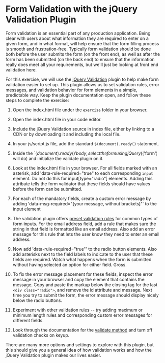 # Form Validation with the jQuery Validation Plugin

Form validation is an essential part of any production application. Being clear with users about what information they are required to enter on a given form, and in what format, will help ensure that the form filling process is smooth and frustration-free. Typically form validation should be done both before the user submits the form (on the front end), as well as after the form has been submitted (on the back end) to ensure that the information really does meet all your requirements, but we'll just be looking at front end validation here.

For this exercise, we will use the [jQuery Validation](https://jqueryvalidation.org/) plugin to help make form validation easier to set up. This plugin allows us to set validation rules, error messages, and validation behavior for form elements in a simple, predictable way. Keep the plugin documentation open, and follow these steps to complete the exercise:

1. Open the index.html file under the `exercise` folder in your browser.

2. Open the index.html file in your code editor.

3. Include the jQuery Validation source in index file, either by linking to a CDN or by downloading it and including the local file.

4. In your js/script.js file, add the standard `$(document).ready()` statement.

5. Inside the `$(document).ready()' body, select the form using jQuery ($('form') will do) and initialize the validate plugin on it.

6. Look at the index.html file in your browser. For all fields marked with an asterisk, add 'data-rule-required="true" to each corresponding `input` element. Do not do this for input[type="radio"] elements. Adding this attribute tells the form validator that these fields should have values before the form can be submitted.

7. For each of the mandatory fields, create a custom error message by adding 'data-msg-required="[your message, without brackets]"' to the input element

8. The validation plugin offers [preset validation rules](https://jqueryvalidation.org/documentation/#link-list-of-built-in-validation-methods) for common types of form inputs. For the email address field, add a rule that makes sure the string in that field is formatted like an email address. Also add an error message for this rule that lets the user know they need to enter an email address.

9. Now add 'data-rule-required="true"' to the radio button elements. Also add asterisks next to the field labels to indicate to the user that these fields are required. Watch what happens when the form is submitted without having selected an option for either field. Gross.

10. To fix the error message placement for these fields, inspect the error message in your browser and copy the element that contains the message. Copy and paste the markup below the closing tag for the last `<div class="radio">`, and remove the id attribute and message. Next time you try to submit the form, the error message should display nicely below the radio buttons.

11. Experiment with other validation rules -- try adding maximum or minimum length rules and corresponding custom error messages for different fields.

12. Look through the documentation for the [validate method](https://jqueryvalidation.org/validate/) and turn off validation checks on keyup.


There are many more options and settings to explore with this plugin, but this should give you a general idea of how validation works and how the jQuery Validation plugin makes our lives easier.
